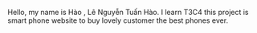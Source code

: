 Hello, my name is Hào , Lê Nguyễn Tuấn Hào. I learn T3C4
this project is smart phone website to buy lovely customer the best phones ever.

